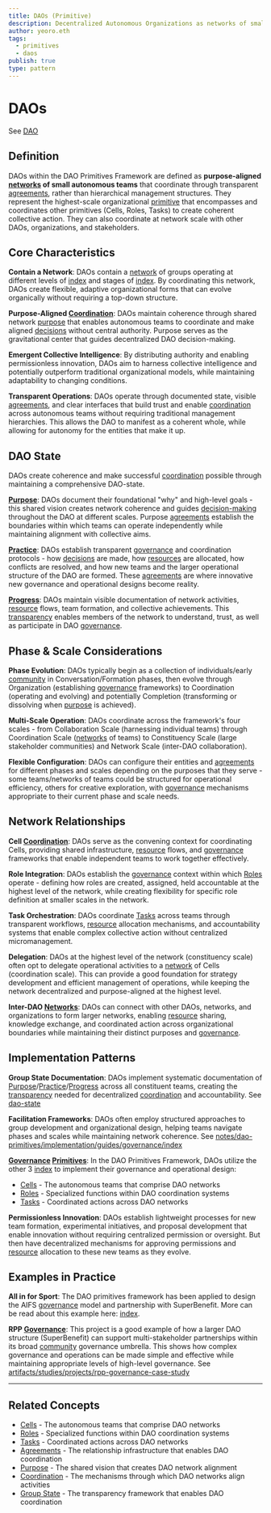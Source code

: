 ```yaml
---
title: DAOs (Primitive)
description: Decentralized Autonomous Organizations as networks of small autonomous teams
author: yeoro.eth
tags:
  - primitives
  - daos
publish: true
type: pattern
---
```


# DAOs

See [DAO](tags/daos.md)

## Definition

DAOs within the DAO Primitives Framework are defined as **purpose-aligned [networks](tags/networks.md) of small autonomous teams** that coordinate through transparent [agreements](tags/agreements.md), rather than hierarchical management structures. They represent the highest-scale organizational [primitive](tags/primitives.md) that encompasses and coordinates other primitives (Cells, Roles, Tasks) to create coherent collective action. They can also coordinate at network scale with other DAOs, organizations, and stakeholders.

## Core Characteristics

**Contain a Network**: DAOs contain a [network](tags/networks.md) of groups operating at different levels of [index](artifacts/guides/dao-primitives-framework/group-scale/index.md) and stages of [index](artifacts/guides/dao-primitives-framework/group-phase/index.md). By coordinating this network, DAOs create flexible, adaptive organizational forms that can evolve organically without requiring a top-down structure.

**Purpose-Aligned [Coordination](tags/coordination.md)**: DAOs maintain coherence through shared network [purpose](tags/purpose.md) that enables autonomous teams to coordinate and make aligned [decisions](tags/decisions.md) without central authority. Purpose serves as the gravitational center that guides decentralized DAO decision-making.

**Emergent Collective Intelligence**: By distributing authority and enabling permissionless innovation, DAOs aim to harness collective intelligence and potentially outperform traditional organizational models, while maintaining adaptability to changing conditions.

**Transparent Operations**: DAOs operate through documented state, visible [agreements](tags/agreements.md), and clear interfaces that build trust and enable [coordination](tags/coordination.md) across autonomous teams without requiring traditional management hierarchies. This allows the DAO to manifest as a coherent whole, while allowing for autonomy for the entities that make it up.

## DAO State

DAOs create coherence and make successful [coordination](tags/coordination.md) possible through maintaining a comprehensive DAO-state.

**[Purpose](tags/purpose.md)**: DAOs document their foundational "why" and high-level goals - this shared vision creates network coherence and guides [decision-making](tags/decisions.md) throughout the DAO at different scales. Purpose [agreements](tags/agreements.md) establish the boundaries within which teams can operate independently while maintaining alignment with collective aims.

**[Practice](tags/practices.md)**: DAOs establish transparent [governance](tags/governance.md) and coordination protocols - how [decisions](tags/decisions.md) are made, how [resources](tags/resources.md) are allocated, how conflicts are resolved, and how new teams and the larger operational structure of the DAO are formed. These [agreements](tags/agreements.md) are where innovative new governance and operational designs become reality.

**[Progress](tags/progress.md)**: DAOs maintain visible documentation of network activities, [resource](tags/resources.md) flows, team formation, and collective achievements. This [transparency](tags/transparency.md) enables members of the network to understand, trust, as well as participate in DAO [governance](tags/governance.md).

## Phase & Scale Considerations

**Phase Evolution**: DAOs typically begin as a collection of individuals/early [community](tags/community.md) in Conversation/Formation phases, then evolve through Organization (establishing [governance](tags/governance.md) frameworks) to Coordination (operating and evolving) and potentially Completion (transforming or dissolving when [purpose](tags/purpose.md) is achieved).

**Multi-Scale Operation**: DAOs coordinate across the framework's four scales - from Collaboration Scale (harnessing individual teams) through Coordination Scale ([networks](tags/networks.md) of teams) to Constituency Scale (large stakeholder communities) and Network Scale (inter-DAO collaboration).

**Flexible Configuration**: DAOs can configure their entities and [agreements](tags/agreements.md) for different phases and scales depending on the purposes that they serve - some teams/networks of teams could be structured for operational efficiency, others for creative exploration, with [governance](tags/governance.md) mechanisms appropriate to their current phase and scale needs.

## Network Relationships

**Cell [Coordination](tags/coordination.md)**: DAOs serve as the convening context for coordinating Cells, providing shared infrastructure, [resource](tags/resources.md) flows, and [governance](tags/governance.md) frameworks that enable independent teams to work together effectively.

**Role Integration**: DAOs establish the [governance](tags/governance.md) context within which [Roles](tags/roles.md) operate - defining how roles are created, assigned, held accountable at the highest level of the network, while creating flexibility for specific role definition at smaller scales in the network.

**Task Orchestration**: DAOs coordinate [Tasks](tags/tasks.md) across teams through transparent workflows, [resource](tags/resources.md) allocation mechanisms, and accountability systems that enable complex collective action without centralized micromanagement.

**Delegation**: DAOs at the highest level of the network (constituency scale) often opt to delegate operational activities to a [network](tags/networks.md) of Cells (coordination scale). This can provide a good foundation for strategy development and efficient management of operations, while keeping the network decentralized and purpose-aligned at the highest level.

**Inter-DAO [Networks](tags/networks.md)**: DAOs can connect with other DAOs, networks, and organizations to form larger networks, enabling [resource](tags/resources.md) sharing, knowledge exchange, and coordinated action across organizational boundaries while maintaining their distinct purposes and [governance](tags/governance.md).

## Implementation Patterns

**Group State Documentation**: DAOs implement systematic documentation of [Purpose](tags/purpose.md)/[Practice](tags/practices.md)/[Progress](tags/progress.md) across all constituent teams, creating the [transparency](tags/transparency.md) needed for decentralized [coordination](tags/coordination.md) and accountability. See [dao-state](notes/dao-primitives/implementation/patterns/dao-patterns/dao-state.md)

**Facilitation Frameworks**: DAOs often employ structured approaches to group development and organizational design, helping teams navigate phases and scales while maintaining network coherence. See [notes/dao-primitives/implementation/guides/governance/index](notes/dao-primitives/implementation/guides/governance/index.md)

**[Governance](tags/governance.md) [Primitives](tags/primitives.md)**: In the DAO Primitives Framework, DAOs utilize the other 3 [index](artifacts/guides/dao-primitives-framework/group-primitives/index.md) to implement their governance and operational design:

- [Cells](artifacts/guides/dao-primitives-framework/group-primitives/cells.md) - The autonomous teams that comprise DAO networks
- [Roles](artifacts/guides/dao-primitives-framework/group-primitives/roles.md) - Specialized functions within DAO coordination systems
- [Tasks](artifacts/guides/dao-primitives-framework/group-primitives/tasks.md) - Coordinated actions across DAO networks

**Permissionless Innovation**: DAOs establish lightweight processes for new team formation, experimental initiatives, and proposal development that enable innovation without requiring centralized permission or oversight. But then have decentralized mechanisms for approving permissions and [resource](tags/resources.md) allocation to these new teams as they evolve.

## Examples in Practice

**All in for Sport**: The DAO primitives framework has been applied to design the AIFS [governance](tags/governance.md) model and partnership with SuperBenefit. More can be read about this example here: [index](notes/rpp/rpp-experiments/all-in-for-sport/index.md).

**RPP [Governance](tags/governance.md)**: This project is a good example of how a larger DAO structure (SuperBenefit) can support multi-stakeholder partnerships within its broad [community](tags/community.md) governance umbrella. This shows how complex governance and operations can be made simple and effective while maintaining appropriate levels of high-level governance. See [artifacts/studies/projects/rpp-governance-case-study](artifacts/studies/projects/rpp-governance-case-study.md)

---

## Related Concepts

- [Cells](artifacts/guides/dao-primitives-framework/group-primitives/cells.md) - The autonomous teams that comprise DAO networks
- [Roles](artifacts/guides/dao-primitives-framework/group-primitives/roles.md) - Specialized functions within DAO coordination systems
- [Tasks](artifacts/guides/dao-primitives-framework/group-primitives/tasks.md) - Coordinated actions across DAO networks
- [Agreements](tags/agreements.md) - The relationship infrastructure that enables DAO coordination
- [Purpose](tags/purpose.md) - The shared vision that creates DAO network alignment
- [Coordination](tags/coordination.md) - The mechanisms through which DAO networks align activities
- [Group State](artifacts/guides/dao-primitives-framework/group-state.md) - The transparency framework that enables DAO coordination


